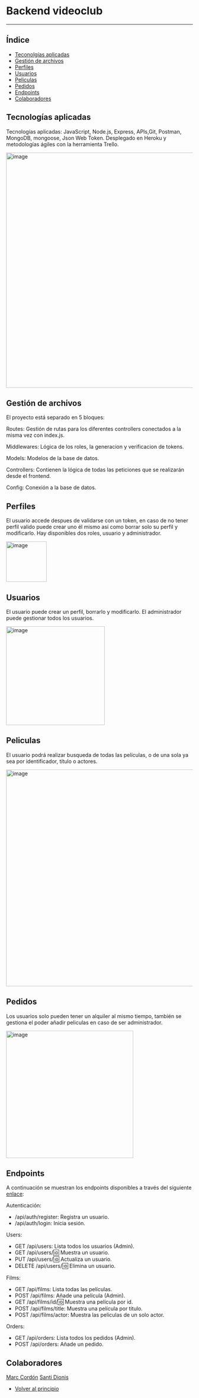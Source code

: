 # Backend videoclub

---------------

## Índice


- [Teconolgías aplicadas](#tecnologías-aplicadas)
- [Gestión de archivos](#gestión-de-archivos)
- [Perfiles](#perfiles)
- [Usuarios](#usuarios)
- [Peliculas](#peliculas)
- [Pedidos](#pedidos)
- [Endpoints](#endpoints)
- [Colaboradores](#colaboradores)

## Tecnologías aplicadas


Tecnologías aplicadas: JavaScript, Node.js, Express, APIs,Git, Postman, MongoDB, mongoose, Json Web Token. Desplegado en Heroku y metodologías ágiles con la herramienta Trello.

<img width="634" alt="image" src="https://user-images.githubusercontent.com/102702041/176485148-445ceb5a-12b8-4a43-b566-c1774b35cc73.png">

## Gestión de archivos


El proyecto está separado en 5 bloques:

Routes: Gestión de rutas para los diferentes controllers conectados a la misma vez con index.js.

Middlewares: Lógica de los roles, la generacion y verificacion de tokens.

Models: Modelos de la base de datos.

Controllers: Contienen la lógica de todas las peticiones que se realizarán desde el frontend.

Config: Conexión a la base de datos.

## Perfiles


El usuario accede despues de validarse con un token, en caso de no tener perfil valido puede crear uno él mismo así como borrar solo su perfil y modificarlo. Hay disponibles dos roles, usuario y administrador.

<img width="109" alt="image" src="https://user-images.githubusercontent.com/102702041/176485372-d8254588-928c-4cfc-819a-9000908e6081.png">

## Usuarios


El usuario puede crear un perfil, borrarlo y modificarlo. El administrador puede gestionar todos los usuarios.

<img width="266" alt="image" src="https://user-images.githubusercontent.com/102702041/176485658-f012cb23-10c1-42d5-958f-6b64cf2bb30e.png">

## Peliculas


El usuario podrá realizar busqueda de todas las películas, o de una sola ya sea por identificador, título o actores.

<img width="584" alt="image" src="https://user-images.githubusercontent.com/102702041/176485871-f759f87c-a972-4791-abc4-38e03a448441.png">

## Pedidos

Los usuarios solo pueden tener un alquiler al mismo tiempo, también se gestiona el poder añadir peliculas en caso de ser administrador.

<img width="343" alt="image" src="https://user-images.githubusercontent.com/102702041/176485988-566abb59-51fa-4a41-8841-66432a1fe322.png">

## Endpoints

A continuación se muestran los endpoints disponibles a través del siguiente <a href="https://videoclub-proyecto5.herokuapp.com/">enlace</a>:

Autenticación:

- /api/auth/register: Registra un usuario.
- /api/auth/login: Inicia sesión.

Users:

- GET /api/users: Lista todos los usuarios (Admin).
- GET /api/users/:id: Muestra un usuario.
- PUT /api/users/:id: Actualiza un usuario.
- DELETE /api/users/:id: Elimina un usuario.

Films:

- GET /api/films: Lista todas las películas.
- POST /api/films: Añade una película (Admin).
- GET /api/films/id/:id: Muestra una película por id.
- POST /api/films/title: Muestra una película por titulo.
- POST /api/films/actor: Muestra las peliculas de un solo actor.

Orders:

- GET /api/orders: Lista todos los pedidos (Admin).
- POST /api/orders: Añade un pedido.

## Colaboradores

<a href="https://github.com/marcormun">Marc Cordón</a>
<a href="https://github.com/shencanet">Santi Dionis</a>


- [Volver al principio](#backend-videoclub)
